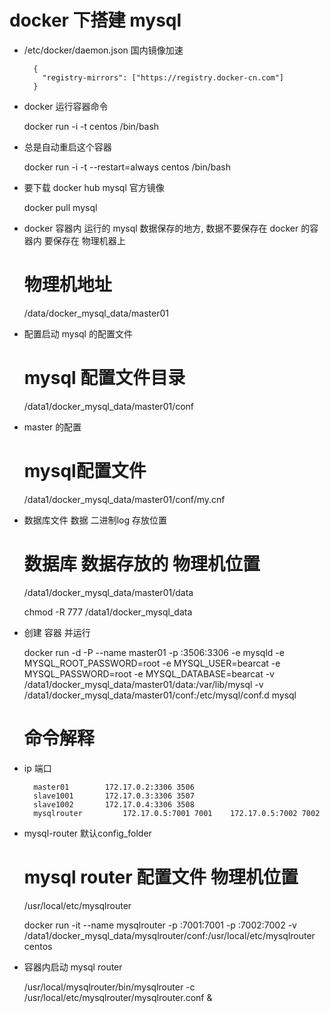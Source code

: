 # docker 下搭建 mysql


* /etc/docker/daemon.json   国内镜像加速

        {
          "registry-mirrors": ["https://registry.docker-cn.com"]
        }


* docker 运行容器命令

    docker run -i -t centos /bin/bash


* 总是自动重启这个容器

    docker run -i -t --restart=always centos /bin/bash


* 要下载 docker hub mysql 官方镜像

    docker pull mysql


* docker 容器内 运行的 mysql 数据保存的地方, 数据不要保存在 docker 的容器内 要保存在 物理机器上
    
    
    # 物理机地址
    /data/docker_mysql_data/master01

* 配置启动 mysql 的配置文件
    
    
    # mysql 配置文件目录
    /data1/docker_mysql_data/master01/conf

* master 的配置


    # mysql配置文件
    /data1/docker_mysql_data/master01/conf/my.cnf

* 数据库文件  数据 二进制log 存放位置

    
    # 数据库 数据存放的 物理机位置
    /data1/docker_mysql_data/master01/data

    chmod -R 777 /data1/docker_mysql_data

* 创建 容器 并运行 


    docker run -d -P --name master01 -p :3506:3306 -e mysqld -e MYSQL_ROOT_PASSWORD=root -e MYSQL_USER=bearcat -e MYSQL_PASSWORD=root  -e MYSQL_DATABASE=bearcat -v /data1/docker_mysql_data/master01/data:/var/lib/mysql -v /data1/docker_mysql_data/master01/conf:/etc/mysql/conf.d  mysql
    
    # 命令解释


* ip 端口 

        master01		172.17.0.2:3306	3506
        slave1001		172.17.0.3:3306	3507
        slave1002		172.17.0.4:3306	3508
        mysqlrouter	        172.17.0.5:7001	7001	172.17.0.5:7002	7002

* mysql-router	默认config_folder
    
    
    # mysql router 配置文件 物理机位置
    /usr/local/etc/mysqlrouter

    docker run -it --name mysqlrouter -p :7001:7001 -p :7002:7002 -v                 /data1/docker_mysql_data/mysqlrouter/conf:/usr/local/etc/mysqlrouter centos


* 容器内启动 mysql router


    /usr/local/mysqlrouter/bin/mysqlrouter -c /usr/local/etc/mysqlrouter/mysqlrouter.conf &














